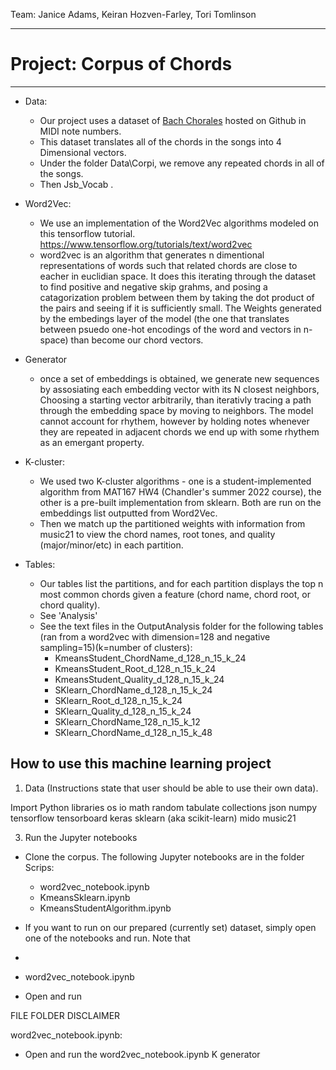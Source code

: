 Team: Janice Adams, Keiran Hozven-Farley, Tori Tomlinson

***
# **Project: Corpus of Chords**
***
 * Data:  
    * Our project uses a dataset of [Bach Chorales](https://github.com/czhuang/JSB-Chorales-dataset) hosted on Github in MIDI note numbers.
    * This dataset translates all of the chords in the songs into 4 Dimensional vectors.
    * Under the folder Data\Corpi, we remove any repeated chords in all of the songs.   
    * Then Jsb_Vocab .  
      
 * Word2Vec:  
    * We use an implementation of the Word2Vec algorithms modeled on this tensorflow tutorial.
    https://www.tensorflow.org/tutorials/text/word2vec
    * word2vec is an algorithm that generates n dimentional representations of words such that related chords are close to eacher in
    euclidian space. It does this iterating through the dataset to find positive and negative skip grahms, and posing a catagorization problem between them by taking the dot product of the pairs and seeing if it is sufficiently small. The Weights generated by the embedings layer of the model (the one that translates between psuedo one-hot encodings of the word and vectors in n-space) than become our chord vectors.

 * Generator 
    * once a set of embeddings is obtained, we generate new sequences by assosiating each embedding vector with its N closest         neighbors, Choosing a starting vector arbitrarily, than iterativly tracing a path through the embedding space by moving to neighbors. The model cannot account for rhythem, however by holding notes whenever they are repeated in adjacent chords we end up with some rhythem as an emergant property.

 * K-cluster:  
    * We used two K-cluster algorithms - one is a student-implemented algorithm from MAT167 HW4 (Chandler's summer 2022 course), the other is a pre-built implementation from sklearn. Both are run on the embeddings list outputted from Word2Vec. 
    * Then we match up the partitioned weights with information from music21 to view the chord names, root tones, and quality (major/minor/etc) in each partition. 
      
 * Tables:  
   * Our tables list the partitions, and for each partition displays the top n most common chords given a feature (chord name, chord root, or chord quality). 
   * See 'Analysis' 
   * See the text files in the OutputAnalysis folder for the following tables (ran from a word2vec with dimension=128 and negative sampling=15)(k=number of clusters):
      * KmeansStudent_ChordName_d_128_n_15_k_24
      * KmeansStudent_Root_d_128_n_15_k_24
      * KmeansStudent_Quality_d_128_n_15_k_24
      * SKlearn_ChordName_d_128_n_15_k_24
      * SKlearn_Root_d_128_n_15_k_24
      * SKlearn_Quality_d_128_n_15_k_24
      * SKlearn_ChordName_128_n_15_k_12
      * SKlearn_ChordName_d_128_n_15_k_48
      
    
## **How to use this machine learning project**  

   1. Data (Instructions state that user should be able to use their own data).  
      
   Import Python libraries
      os
		io
		math
		random
		tabulate
		collections
		json
		numpy
		tensorflow
		tensorboard
		keras
		sklearn (aka scikit-learn)
		mido
      music21


   3. Run the Jupyter notebooks
  
 * Clone the corpus. The following Jupyter notebooks are in the folder Scrips:
   * word2vec_notebook.ipynb
   * KmeansSklearn.ipynb
   * KmeansStudentAlgorithm.ipynb
 

 * If you want to run on our prepared (currently set) dataset, simply open one of the notebooks and run. Note that 
 *    
 * word2vec_notebook.ipynb
 * Open and run

FILE FOLDER DISCLAIMER

word2vec_notebook.ipynb:
   * Open and run the word2vec_notebook.ipynb
K
generator
   


##
